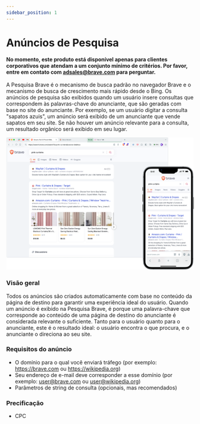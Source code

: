 ```yaml
---
sidebar_position: 1
---
```


# Anúncios de Pesquisa

**No momento, este produto está disponível apenas para clientes corporativos que atendam a um conjunto mínimo de critérios. Por favor, entre em contato com adsales@brave.com para perguntar.**<br /><br />
A Pesquisa Brave é o mecanismo de busca padrão no navegador Brave e o mecanismo de busca de crescimento mais rápido desde o Bing. Os anúncios de pesquisa são exibidos quando um usuário insere consultas que correspondem às palavras-chave do anunciante, que são geradas com base no site do anunciante. Por exemplo, se um usuário digitar a consulta "sapatos azuis", um anúncio será exibido de um anunciante que vende sapatos em seu site. Se não houver um anúncio relevante para a consulta, um resultado orgânico será exibido em seu lugar.

![Pesquisa.png](/img/Search.png)

### Visão geral

Todos os anúncios são criados automaticamente com base no conteúdo da página de destino para garantir uma experiência ideal do usuário. Quando um anúncio é exibido na Pesquisa Brave, é porque uma palavra-chave que corresponde ao conteúdo de uma página de destino do anunciante é considerada relevante o suficiente. Tanto para o usuário quanto para o anunciante, este é o resultado ideal: o usuário encontra o que procura, e o anunciante o direciona ao seu site.

### Requisitos do anúncio

- O domínio para o qual você enviará tráfego (por exemplo: https://brave.com ou https://wikipedia.org)
- Seu endereço de e-mail deve corresponder a esse domínio (por exemplo: user@brave.com ou user@wikipedia.org)
- Parâmetros de string de consulta (opcionais, mas recomendados)

### Precificação

- CPC
